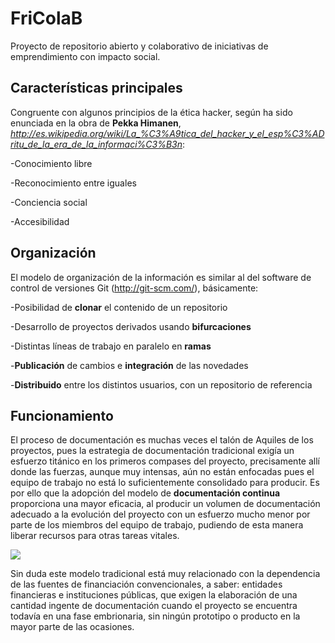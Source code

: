 # FriColaB
Proyecto de repositorio abierto y colaborativo de iniciativas de emprendimiento con impacto social.

## Características principales

Congruente con algunos principios de la ética hacker, según ha sido enunciada en la obra de **Pekka Himanen**,
*http://es.wikipedia.org/wiki/La_%C3%A9tica_del_hacker_y_el_esp%C3%ADritu_de_la_era_de_la_informaci%C3%B3n*:

-Conocimiento libre

-Reconocimiento entre iguales

-Conciencia social

-Accesibilidad

## Organización

El modelo de organización de la información es similar al del software de control de versiones Git (http://git-scm.com/),
básicamente:

-Posibilidad de **clonar** el contenido de un repositorio

-Desarrollo de proyectos derivados usando **bifurcaciones**

-Distintas líneas de trabajo en paralelo en **ramas**

-**Publicación** de cambios e **integración** de las novedades

-**Distribuido** entre los distintos usuarios, con un repositorio de referencia

## Funcionamiento

El proceso de documentación es muchas veces el talón de Aquiles de los proyectos, pues la estrategia de documentación
tradicional exigía un esfuerzo titánico en los primeros compases del proyecto, precisamente allí donde las fuerzas, 
aunque muy intensas, aún no están enfocadas pues el equipo de trabajo no está lo suficientemente consolidado para 
producir. Es por ello que la adopción del modelo de **documentación continua** proporciona una mayor eficacia, al producir
un volumen de documentación adecuado a la evolución del proyecto con un esfuerzo mucho menor por parte de los miembros
del equipo de trabajo, pudiendo de esta manera liberar recursos para otras tareas vitales.

![](http://agilemodeling.com/images/lifecycleDocumentationContinuous.jpg)

Sin duda este modelo tradicional está muy relacionado con la dependencia de las fuentes de financiación convencionales,
a saber: entidades financieras e instituciones públicas, que exigen la elaboración de una cantidad ingente de documentación
cuando el proyecto se encuentra todavía en una fase embrionaria, sin ningún prototipo o producto en la mayor parte de
las ocasiones.
